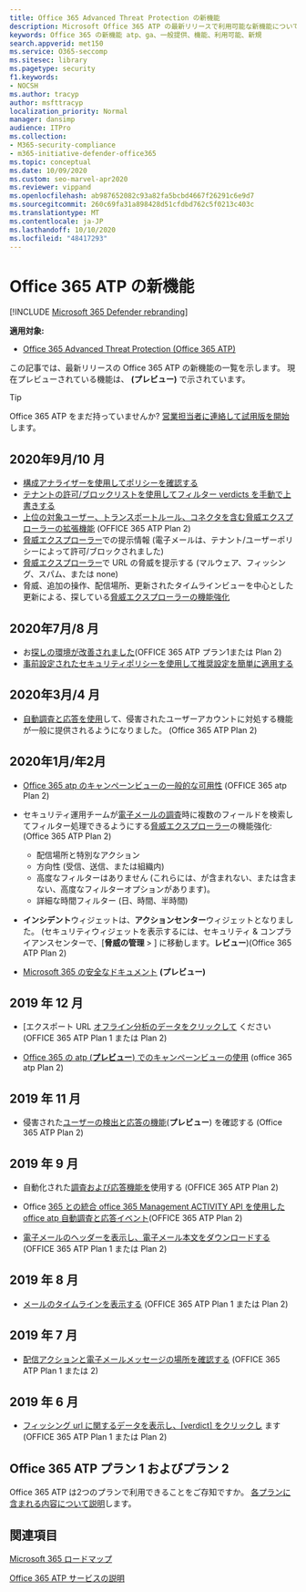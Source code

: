 ```yaml
---
title: Office 365 Advanced Threat Protection の新機能
description: Microsoft Office 365 ATP の最新リリースで利用可能な新機能について説明します。
keywords: Office 365 の新機能 atp、ga、一般提供、機能、利用可能、新規
search.appverid: met150
ms.service: O365-seccomp
ms.sitesec: library
ms.pagetype: security
f1.keywords:
- NOCSH
ms.author: tracyp
author: msfttracyp
localization_priority: Normal
manager: dansimp
audience: ITPro
ms.collection:
- M365-security-compliance
- m365-initiative-defender-office365
ms.topic: conceptual
ms.date: 10/09/2020
ms.custom: seo-marvel-apr2020
ms.reviewer: vippand
ms.openlocfilehash: ab987652082c93a82fa5bcbd4667f26291c6e9d7
ms.sourcegitcommit: 260c69fa31a898428d51cfdbd762c5f0213c403c
ms.translationtype: MT
ms.contentlocale: ja-JP
ms.lasthandoff: 10/10/2020
ms.locfileid: "48417293"
---
```

# <a name="whats-new-in-office-365-atp"></a>Office 365 ATP の新機能

[!INCLUDE [Microsoft 365 Defender rebranding](../includes/microsoft-defender-for-office.md)]


**適用対象:**

- [Office 365 Advanced Threat Protection (Office 365 ATP)](office-365-atp.md)

この記事では、最新リリースの Office 365 ATP の新機能の一覧を示します。 現在プレビューされている機能は、 **(プレビュー)** で示されています。

> [!TIP]
> Office 365 ATP をまだ持っていませんか? [営業担当者に連絡して試用版を開始](https://go.microsoft.com/fwlink/p/?LinkId=518644)します。

## <a name="septemberoctober-2020"></a>2020年9月/10 月 

- [構成アナライザーを使用してポリシーを確認する](configuration-analyzer-for-security-policies.md)
- [テナントの許可/ブロックリストを使用してフィルター verdicts を手動で上書きする](tenant-allow-block-list.md)
- [上位の対象ユーザー、トランスポートルール、コネクタを含む脅威エクスプローラーの拡張機能](threat-explorer.md#new-features-in-threat-explorer-and-real-time-detections) (OFFICE 365 ATP Plan 2)
- [脅威エクスプローラー](threat-explorer.md)での提示情報 (電子メールは、テナント/ユーザーポリシーによって許可/ブロックされました)
- [脅威エクスプローラー](threat-explorer.md#threats-in-urls)で URL の脅威を提示する (マルウェア、フィッシング、スパム、または none) 
- 脅威、追加の操作、配信場所、更新されたタイムラインビューを中心とした更新による、探している[脅威エクスプローラーの機能強化](threat-explorer.md#improvements-to-threat-hunting-experience-upcoming)

## <a name="julyaugust-2020"></a>2020年7月/8 月 

- お[探しの環境が改善されました](threat-explorer.md#experience-improvements-to-threat-explorer-and-real-time-detections)(OFFICE 365 ATP プラン1または Plan 2)
- [事前設定されたセキュリティポリシーを使用して推奨設定を簡単に適用する](preset-security-policies.md) 

## <a name="marchapril-2020"></a>2020年3月/4 月

- [自動調査と応答を使用](https://docs.microsoft.com/microsoft-365/security/office-365-security/address-compromised-users-quickly?view=o365-worldwide)して、侵害されたユーザーアカウントに対処する機能が一般に提供されるようになりました。 (Office 365 ATP Plan 2)

## <a name="januaryfebruary-2020"></a>2020年1月/年2月

- [Office 365 atp のキャンペーンビューの一般的な可用性](campaigns.md) (OFFICE 365 atp Plan 2)
- セキュリティ運用チームが[電子メールの調査](investigate-malicious-email-that-was-delivered.md)時に複数のフィールドを検索してフィルター処理できるようにする[脅威エクスプローラー](threat-explorer.md)の機能強化: (Office 365 ATP Plan 2)
    - 配信場所と特別なアクション
    - 方向性 (受信、送信、または組織内)
    - 高度なフィルターはありません (これらには、が含まれない、または含まない、高度なフィルターオプションがあります)。
    - 詳細な時間フィルター (日、時間、半時間) 

- **インシデント**ウィジェットは、**アクションセンター**ウィジェットとなりました。 (セキュリティウィジェットを表示するには、セキュリティ & コンプライアンスセンターで、[**脅威の管理**  >  ] に移動します。**レビュー**)(Office 365 ATP Plan 2)

- [Microsoft 365 の安全なドキュメント](https://docs.microsoft.com/microsoft-365/security/office-365-security/safe-docs) **(プレビュー)**

## <a name="december-2019"></a>2019 年 12 月

- [エクスポート URL [オフライン分析のデータをクリックして](threat-explorer.md#new-features-in-threat-explorer-and-real-time-detections) ください (OFFICE 365 ATP Plan 1 または Plan 2)

- [Office 365 の atp (**プレビュー**) でのキャンペーンビューの使用](campaigns.md) (office 365 atp Plan 2)

## <a name="november-2019"></a>2019 年 11 月

- 侵害された[ユーザーの検出と応答の機能](address-compromised-users-quickly.md)(**プレビュー**) を確認する (Office 365 ATP Plan 2)

## <a name="september-2019"></a>2019 年 9 月

- 自動化された[調査および応答機能を](automated-investigation-response-office.md)使用する (OFFICE 365 ATP Plan 2)

- Office [365 との統合 office 365 Management ACTIVITY API を使用した office atp 自動調査と応答イベント](https://docs.microsoft.com/office/office-365-management-api/office-365-management-activity-api-schema#office-365-advanced-threat-protection-and-threat-investigation-and-response-schema)(OFFICE 365 ATP Plan 2)

- [電子メールのヘッダーを表示し、電子メール本文をダウンロードする](investigate-malicious-email-that-was-delivered.md) (OFFICE 365 ATP Plan 1 または Plan 2)

## <a name="august-2019"></a>2019 年 8 月

- [メールのタイムラインを表示する](investigate-malicious-email-that-was-delivered.md#view-the-timeline-of-your-email) (OFFICE 365 ATP Plan 1 または Plan 2)

## <a name="july-2019"></a>2019 年 7 月

- [配信アクションと電子メールメッセージの場所を確認する](investigate-malicious-email-that-was-delivered.md#check-the-delivery-action-and-location) (OFFICE 365 ATP Plan 1 または 2)

## <a name="june-2019"></a>2019 年 6 月

- [フィッシング url に関するデータを表示し、[verdict] をクリックし](threat-explorer.md#view-data-about-phishing-urls-and-click-verdict) ます (OFFICE 365 ATP Plan 1 または Plan 2)

## <a name="office-365-atp-plan-1-and-plan-2"></a>Office 365 ATP プラン 1 およびプラン 2

Office 365 ATP は2つのプランで利用できることをご存知ですか。 [各プランに含まれる内容について説明](office-365-atp.md#office-365-atp-plan-1-and-plan-2)します。

## <a name="see-also"></a>関連項目

[Microsoft 365 ロードマップ](https://www.microsoft.com/microsoft-365/roadmap)

[Office 365 ATP サービスの説明](https://docs.microsoft.com/office365/servicedescriptions/office-365-advanced-threat-protection-service-description)

